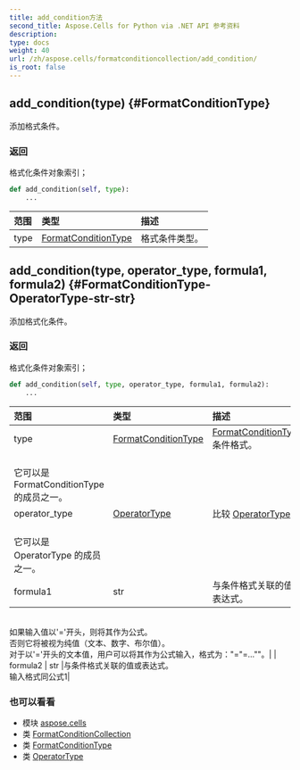 ```yaml
---
title: add_condition方法
second_title: Aspose.Cells for Python via .NET API 参考资料
description:
type: docs
weight: 40
url: /zh/aspose.cells/formatconditioncollection/add_condition/
is_root: false
---
```

##  add_condition(type) {#FormatConditionType}
添加格式条件。


### 返回

格式化条件对象索引；


```python
def add_condition(self, type):
    ...
```


|范围|类型|描述|
| :- | :- | :- |
| type | [FormatConditionType](/cells/python-net/zh/aspose.cells/formatconditiontype) |格式条件类型。|


##  add_condition(type, operator_type, formula1, formula2) {#FormatConditionType-OperatorType-str-str}
添加格式化条件。


### 返回

格式化条件对象索引；


```python
def add_condition(self, type, operator_type, formula1, formula2):
    ...
```


|范围|类型|描述|
| :- | :- | :- |
| type | [FormatConditionType](/cells/python-net/zh/aspose.cells/formatconditiontype) | [FormatConditionType](/cells/python-net/zh/aspose.cells/formatconditiontype) 条件格式。<br/>它可以是 FormatConditionType 的成员之一。|
| operator_type | [OperatorType](/cells/python-net/zh/aspose.cells/operatortype) |比较 [OperatorType](/cells/python-net/zh/aspose.cells/operatortype)。<br/>它可以是 OperatorType 的成员之一。|
| formula1 | str |与条件格式关联的值或表达式。<br/>如果输入值以'='开头，则将其作为公式。<br/>否则它将被视为纯值（文本、数字、布尔值）。<br/>对于以'='开头的文本值，用户可以将其作为公式输入，格式为："=\"=...\""。|
| formula2 | str |与条件格式关联的值或表达式。<br/>输入格式同公式1|



### 也可以看看
* 模块 [aspose.cells](../../)
* 类 [FormatConditionCollection](/cells/python-net/zh/aspose.cells/formatconditioncollection)
* 类 [FormatConditionType](/cells/python-net/zh/aspose.cells/formatconditiontype)
* 类 [OperatorType](/cells/python-net/zh/aspose.cells/operatortype)
